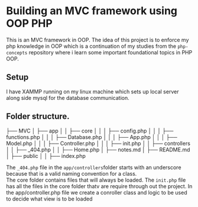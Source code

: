 # Building an MVC framework using OOP PHP
This is an MVC framework in OOP. The idea of this project is to enforce my php knowledge in OOP which is a continuation of my studies from the ```php-concepts``` repository where i learn some important foundational topics in PHP OOP.

## Setup
I have XAMMP running on my linux machine which sets up local server along side mysql for the database communication. 

## Folder structure.
   
├── MVC
│   ├── app
│   │   ├── core
│   │   │   ├── config.php
│   │   │   ├── functions.php
│   │   │   ├── Database.php
│   │   │   ├── App.php
│   │   │   ├── Model.php
│   │   │   ├── Controller.php
│   │   │   ├── init.php
│   │   ├── controllers
│   │   ├── _404.php
│   │   ├── Home.php
│   ├── notes.md
│   ├── README.md
│   ├── public
│   │   ├── index.php

The ``_404.php`` file in the `app/controllers`folder starts with an underscore because that is a valid naming convention for a class.  
The core folder contains files that will always be loaded.
The `init.php` file has all the files in the core folder thatv are require through out the project.
In the app/controller.php file we create a conroller class and logic to be used to decide what view is to be loaded 

